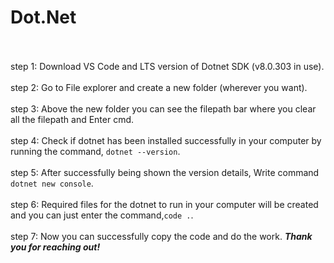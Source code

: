 <h1>Dot.Net</h1>
<br>
<br>
step 1: Download VS Code and LTS version of Dotnet SDK (v8.0.303 in use).
<br>
<br>
step 2: Go to File explorer and create a new folder (wherever you want).
<br>
<br>
step 3: Above the new folder you can see the filepath bar where you clear all the filepath and Enter cmd.
<br>
<br>
step 4: Check if dotnet has been installed successfully in your computer by running the command, <code>dotnet --version</code>.
<br>
<br>
step 5: After successfully being shown the version details, Write command <code>dotnet new console</code>.
<br>
<br>
step 6: Required files for the dotnet to run in your computer will be created  and you can just enter the command,<code>code .</code>.
<br>
<br>
step 7: Now you can successfully copy the code and do the work. <i><b>Thank you for reaching out!</i></b>
